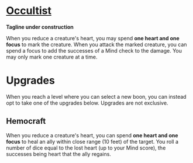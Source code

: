 # [Occultist](Occultist.md)
**Tagline under construction**

When you reduce a creature's heart, you may spend **one heart and one focus** to mark the creature. When you attack the marked creature, you can spend a focus to add the successes of a Mind check to the damage. You may only mark one creature at a time.

# Upgrades
When you reach a level where you can select a new boon, you can instead opt to take one of the upgrades below. Upgrades are not exclusive.

## Hemocraft
When you reduce a creature's heart, you can spend **one heart and one focus** to heal an ally within close range (10 feet) of the target. You roll a number of dice equal to the lost heart (up to your Mind score), the successes being heart that the ally regains.